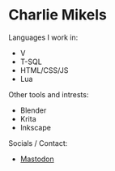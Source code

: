 # Charlie Mikels

Languages I work in:
- V
- T-SQL
- HTML/CSS/JS
- Lua

Other tools and intrests:
- Blender
- Krita
- Inkscape

Socials / Contact:
- <a rel="me" href="https://toot.cafe/@Charlie">Mastodon</a>
